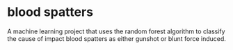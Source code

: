 # blood spatters
<p> A machine learning project that uses the random forest algorithm to classify the cause of impact blood spatters as either gunshot or blunt force induced.</p>